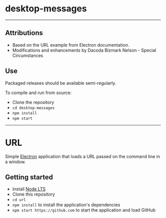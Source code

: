 # desktop-messages
-----------------
## Attributions

- Based on the URL example from Electron documentation.
- Modifications and enhancements by Dacoda Bizmark Nelson - Special Circumstances

## Use

Packaged releases should be available semi-regularly.

To compile and run from source:

- Clone the repository
- `cd desktop-messages`
- `npm install`
- `npm start`

-----------------

# URL

Simple [Electron](http://electron.atom.io) application that loads a URL
passed on the command line in a window.

## Getting started

- Install [Node LTS](https://nodejs.org)
- Clone this repository
- `cd url`
- `npm install` to install the application's dependencies
- `npm start https://github.com` to start the application and load GitHub
